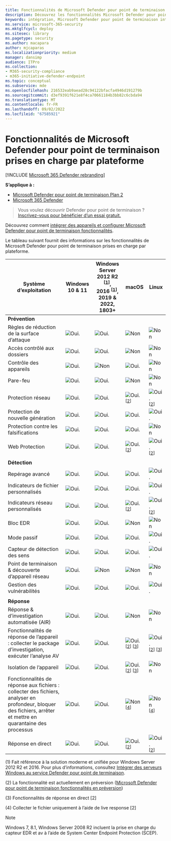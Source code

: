 ```yaml
---
title: Fonctionnalités de Microsoft Defender pour point de terminaison prises en charge par plateforme
description: Découvrez les fonctionnalités Microsoft Defender pour point de terminaison prises en charge pour Windows 10 appareils, serveurs et appareils non Windows.
keywords: intégration, Microsoft Defender pour point de terminaison intégration, sccm, stratégie de groupe, mdm, script local, test de détection
ms.service: microsoft-365-security
ms.mktglfcycl: deploy
ms.sitesec: library
ms.pagetype: security
ms.author: macapara
author: mjcaparas
ms.localizationpriority: medium
manager: dansimp
audience: ITPro
ms.collection:
- M365-security-compliance
- m365-initiative-defender-endpoint
ms.topic: conceptual
ms.subservice: mde
ms.openlocfilehash: 216532eab9aead28c94122bfacfa4946d191279b
ms.sourcegitcommit: d3ef9391f621e8f4ca70661184b3bb82c6cbda94
ms.translationtype: MT
ms.contentlocale: fr-FR
ms.lasthandoff: 09/02/2022
ms.locfileid: "67585921"
---
```

# <a name="supported-microsoft-defender-for-endpoint-capabilities-by-platform"></a>Fonctionnalités de Microsoft Defender pour point de terminaison prises en charge par plateforme

[!INCLUDE [Microsoft 365 Defender rebranding](../../includes/microsoft-defender.md)]

**S’applique à :**
- [Microsoft Defender pour point de terminaison Plan 2](https://go.microsoft.com/fwlink/p/?linkid=2154037)
- [Microsoft 365 Defender](https://go.microsoft.com/fwlink/?linkid=2118804)

> Vous voulez découvrir Defender pour point de terminaison ? [Inscrivez-vous pour bénéficier d’un essai gratuit.](https://signup.microsoft.com/create-account/signup?products=7f379fee-c4f9-4278-b0a1-e4c8c2fcdf7e&ru=https://aka.ms/MDEp2OpenTrial?ocid=docs-wdatp-onboardconfigure-abovefoldlink)

Découvrez comment [intégrer des appareils et configurer Microsoft Defender pour point de terminaison fonctionnalités](onboard-configure.md).

Le tableau suivant fournit des informations sur les fonctionnalités de Microsoft Defender pour point de terminaison prises en charge par plateforme.

|Système d’exploitation  |Windows 10 & 11  |Windows Server 2012 R2 <sup>[[1](#fn1)]</sup>, <br> 2016 <sup>[[1](#fn1)]</sup>, <br> 2019 & 2022, <br> 1803+ |macOS |Linux| 
|---------|---------|---------|---------|---------|
|**Prévention**    |         |         |         |         | 
|Règles de réduction de la surface d’attaque     | ![Oui.](images/svg/check-yes.svg)        | ![Oui.](images/svg/check-yes.svg)     |  ![Non](images/svg/check-no.svg)       |  ![Non](images/svg/check-no.svg)        |
|Accès contrôlé aux dossiers     | ![Oui.](images/svg/check-yes.svg)        | ![Oui.](images/svg/check-yes.svg)    |  ![Non](images/svg/check-no.svg)       |  ![Non](images/svg/check-no.svg)        |
|Contrôle des appareils     | ![Oui.](images/svg/check-yes.svg)        | ![Non](images/svg/check-no.svg)   |  ![Oui.](images/svg/check-yes.svg)       |  ![Non](images/svg/check-no.svg)        |  
|Pare-feu      | ![Oui.](images/svg/check-yes.svg)        | ![Oui.](images/svg/check-yes.svg)    |  ![Non](images/svg/check-no.svg)       |  ![Non](images/svg/check-no.svg)        |
|Protection réseau      | ![Oui.](images/svg/check-yes.svg)        | ![Oui.](images/svg/check-yes.svg)   |  ![Oui.](images/svg/check-yes.svg) <sup>[[2](#fn2)]</sup>       |  ![Oui.](images/svg/check-yes.svg) <sup>[[2](#fn2)]</sup>        |
|Protection de nouvelle génération       | ![Oui.](images/svg/check-yes.svg)        | ![Oui.](images/svg/check-yes.svg)  |  ![Oui.](images/svg/check-yes.svg)       |  ![Oui.](images/svg/check-yes.svg)         |
|Protection contre les falsifications        | ![Oui.](images/svg/check-yes.svg)        | ![Oui.](images/svg/check-yes.svg)  |  ![Oui.](images/svg/check-yes.svg)       |  ![Non](images/svg/check-no.svg)         |
|Web Protection       | ![Oui.](images/svg/check-yes.svg)        | ![Oui.](images/svg/check-yes.svg)     |  ![Oui.](images/svg/check-yes.svg) <sup>[[2](#fn2)]</sup>       |  ![Oui.](images/svg/check-yes.svg) <sup>[[2](#fn2)]</sup>        |
||||||
|**Détection**     |         |         |         |       |
|Repérage avancé        | ![Oui.](images/svg/check-yes.svg)        | ![Oui.](images/svg/check-yes.svg) |  ![Oui.](images/svg/check-yes.svg)       |  ![Oui.](images/svg/check-yes.svg)         |
|Indicateurs de fichier personnalisés         | ![Oui.](images/svg/check-yes.svg)        | ![Oui.](images/svg/check-yes.svg)  |  ![Oui.](images/svg/check-yes.svg)       |  ![Oui.](images/svg/check-yes.svg)         |
|Indicateurs réseau personnalisés        | ![Oui.](images/svg/check-yes.svg)        | ![Oui.](images/svg/check-yes.svg)  |  ![Oui.](images/svg/check-yes.svg) <sup>[[2](#fn2)]</sup>       |  ![Oui.](images/svg/check-yes.svg) <sup>[[2](#fn2)]</sup>        |
|Bloc EDR       | ![Oui.](images/svg/check-yes.svg)        | ![Oui.](images/svg/check-yes.svg)  |  ![Non](images/svg/check-no.svg)       |  ![Non](images/svg/check-no.svg)        |
|Mode passif          | ![Oui.](images/svg/check-yes.svg)        | ![Oui.](images/svg/check-yes.svg)  |  ![Oui.](images/svg/check-yes.svg)       |  ![Oui.](images/svg/check-yes.svg)         |
|Capteur de détection des sens          | ![Oui.](images/svg/check-yes.svg)        | ![Oui.](images/svg/check-yes.svg)   |  ![Oui.](images/svg/check-yes.svg)       |  ![Oui.](images/svg/check-yes.svg)         |
|Point de terminaison & découverte d’appareil réseau      | ![Oui.](images/svg/check-yes.svg)        | ![Non](images/svg/check-no.svg)  |  ![Non](images/svg/check-no.svg)       |  ![Non](images/svg/check-no.svg)        |
|Gestion des vulnérabilités          | ![Oui.](images/svg/check-yes.svg)        | ![Oui.](images/svg/check-yes.svg) |  ![Oui.](images/svg/check-yes.svg)       |  ![Oui.](images/svg/check-yes.svg)         |
||||||
|**Réponse**     |         |         |         ||
|Réponse & d’investigation automatisée (AIR)        | ![Oui.](images/svg/check-yes.svg)        | ![Oui.](images/svg/check-yes.svg)  |  ![Non](images/svg/check-no.svg)       |  ![Non](images/svg/check-no.svg)        |
|Fonctionnalités de réponse de l’appareil : collecter le package d’investigation, exécuter l’analyse AV        | ![Oui.](images/svg/check-yes.svg)        | ![Oui.](images/svg/check-yes.svg)   |  ![Oui.](images/svg/check-yes.svg) <sup>[[2](#fn2)] [[3](#fn3)]</sup>       |  ![Oui.](images/svg/check-yes.svg) <sup>[[2](#fn2)] [[3](#fn3)]</sup>        |
|Isolation de l’appareil        | ![Oui.](images/svg/check-yes.svg)        | ![Oui.](images/svg/check-yes.svg)   |  ![Oui.](images/svg/check-yes.svg) <sup>[[2](#fn2)] [[3](#fn3)]</sup>       |  ![Non](images/svg/check-no.svg)    |
|Fonctionnalités de réponse aux fichiers : collecter des fichiers, analyser en profondeur, bloquer des fichiers, arrêter et mettre en quarantaine des processus        | ![Oui.](images/svg/check-yes.svg)        | ![Oui.](images/svg/check-yes.svg)   |  ![Non](images/svg/check-no.svg) <sup>[[4](#fn4)]</sup>      |  ![Non](images/svg/check-no.svg) <sup>[[4](#fn4)]</sup>    |
|Réponse en direct       | ![Oui.](images/svg/check-yes.svg)        | ![Oui.](images/svg/check-yes.svg) |  ![Oui.](images/svg/check-yes.svg) <sup>[[2](#fn2)]</sup>       |  ![Oui.](images/svg/check-yes.svg) <sup>[[2](#fn2)]</sup>        |


(<a id="fn1">1</a>) Fait référence à la solution moderne et unifiée pour Windows Server 2012 R2 et 2016. Pour plus d’informations, consultez [Intégrer des serveurs Windows au service Defender pour point de terminaison](configure-server-endpoints.md).

(<a id="fn2">2</a>) La fonctionnalité est actuellement en préversion ([Microsoft Defender pour point de terminaison fonctionnalités en préversion](preview.md)) 

(<a id="fn3">3</a>) Fonctionnalités de réponse en direct [2] 

(<a id="fn4">4</a>) Collecter le fichier uniquement à l’aide de live response [2]  
>[!NOTE]
>Windows 7, 8.1, Windows Server 2008 R2 incluent la prise en charge du capteur EDR et av à l’aide de System Center Endpoint Protection (SCEP).

